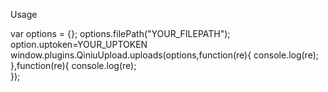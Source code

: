 Usage

var options = {};
options.filePath("YOUR_FILEPATH");
option.uptoken=YOUR_UPTOKEN
window.plugins.QiniuUpload.uploads(options,function(re){
	console.log(re);
},function(re){
	console.log(re);						
});